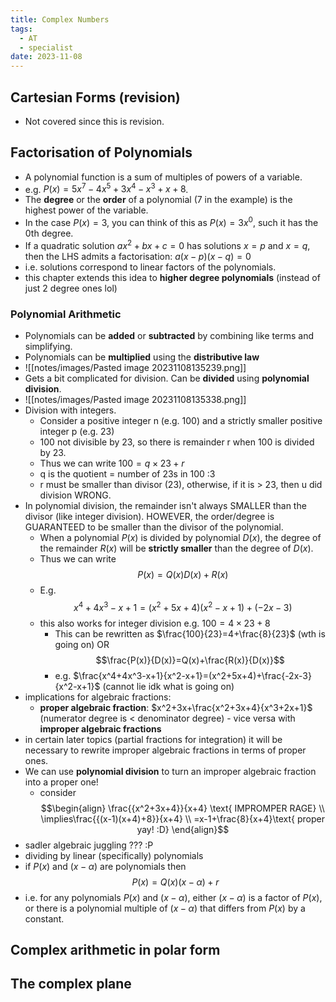 ```yaml
---
title: Complex Numbers
tags:
  - AT
  - specialist
date: 2023-11-08
---
```

## Cartesian Forms (revision)
- Not covered since this is revision.
## Factorisation of Polynomials
- A polynomial function is a sum of multiples of powers of a variable. 
- e.g. $P(x)=5x^{7}-4x^5+3x^4-x^3+x+8$.
- The **degree** or the **order** of a polynomial (7 in the example) is the highest power of the variable.
- In the case $P(x) = 3$, you can think of this as $P(x)=3x^0$, such it has the 0th degree.
- If a quadratic solution $ax^2+bx+c=0$ has solutions $x=p$ and $x=q$, then the LHS admits a factorisation: $a(x-p)(x-q)=0$
- i.e. solutions correspond to linear factors of the polynomials.
- this chapter extends this idea to **higher degree polynomials** (instead of just 2 degree ones lol)
### Polynomial Arithmetic
- Polynomials can be **added** or **subtracted** by combining like terms and simplifying.
- Polynomials can be **multiplied** using the **distributive law**
- ![[notes/images/Pasted image 20231108135239.png]]
- Gets a bit complicated for division. Can be **divided** using **polynomial division**.
- ![[notes/images/Pasted image 20231108135338.png]]
- Division with integers.
	- Consider a positive integer n (e.g. 100) and a strictly smaller positive integer p (e.g. 23)
	- 100 not divisible by 23, so there is remainder r when 100 is divided by 23.
	- Thus we can write $100=q\times 23+r$
	- q is the quotient = number of 23s in 100 :3
	- r must be smaller than divisor (23), otherwise, if it is > 23, then u did division WRONG.
- In polynomial division, the remainder isn't always SMALLER than the divisor (like integer division). HOWEVER, the order/degree is GUARANTEED to be smaller than the divisor of the polynomial.
	- When a polynomial $P(x)$ is divided by polynomial $D(x)$, the degree of the remainder $R(x)$ will be **strictly smaller** than the degree of $D(x)$.
	- Thus we can write $$P(x)=Q(x)D(x)+R(x)$$
	- E.g. $$x^4+4x^3-x+1=(x^2+5x+4)(x^2-x+1)+(-2x-3)$$
	- this also works for integer division e.g. $100 = 4\times 23+8$
		- This can be rewritten as $\frac{100}{23}=4+\frac{8}{23}$ (wth is going on) OR $$\frac{P(x)}{D(x)}=Q(x)+\frac{R(x)}{D(x)}$$
		- e.g. $\frac{x^4+4x^3-x+1}{x^2-x+1}=(x^2+5x+4)+\frac{-2x-3}{x^2-x+1}$ (cannot lie idk what is going on)
- implications for algebraic fractions:
	- **proper algebraic fraction**: $x^2+3x+\frac{x^2+3x+4}{x^3+2x+1}$ (numerator degree is < denominator degree) - vice versa with **improper algebraic fractions**
- in certain later topics (partial fractions for integration) it will be necessary to rewrite improper algebraic fractions in terms of proper ones.
- We can use **polynomial division** to turn an improper algebraic fraction into a proper one!
	- consider $$\begin{align}
\frac{{x^2+3x+4}}{x+4} \text{ IMPROMPER RAGE} \\
\implies\frac{{(x-1)(x+4)+8}}{x+4} \\
=x-1+\frac{8}{x+4}\text{ proper yay! :D} 
\end{align}$$
- sadler algebraic juggling ??? :P
- dividing by linear (specifically) polynomials
- if $P(x)$ and $(x-\alpha)$ are polynomials then $$P(x)=Q(x)(x-\alpha)+r$$
- i.e. for any polynomials $P(x)$ and $(x-\alpha)$, either $(x-\alpha)$ is a factor of $P(x)$, or there is a polynomial multiple of $(x-\alpha)$ that differs from $P(x)$ by a constant.
## Complex arithmetic in polar form
## The complex plane